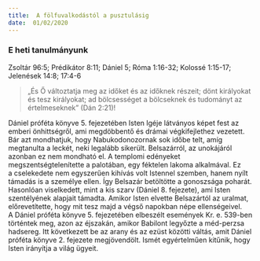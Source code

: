 ```yaml
---
title:  A fölfuvalkodástól a pusztulásig
date:  01/02/2020
---
```


### E heti tanulmányunk
Zsoltár 96:5; Prédikátor 8:11; Dániel 5; Róma 1:16-32; Kolossé 1:15-17; Jelenések 14:8; 17:4-6

> <p></p>
> „És Ő változtatja meg az időket és az időknek részeit; dönt királyokat és tesz királyokat; ad bölcsességet a bölcseknek és tudományt az értelmeseknek” (Dán 2:21)!

Dániel próféta könyve 5. fejezetében Isten Igéje látványos képet fest az emberi önhittségről, ami megdöbbentő és drámai végkifejlethez vezetett. Bár azt mondhatjuk, hogy Nabukodonozornak sok időbe telt, amíg megtanulta a leckét, neki legalább sikerült. Belsazárról, az unokájáról azonban ez nem mondható el. A templomi edényeket megszentségtelenítette a palotában, egy féktelen lakoma alkalmával. Ez a cselekedete nem egyszerűen kihívás volt Istennel szemben, hanem nyílt támadás is a személye ellen. Így Belsazár betöltötte a gonoszsága poharát. Hasonlóan viselkedett, mint a kis szarv (Dániel 8. fejezete), ami Isten szentélyének alapjait támadta. Amikor Isten elvette Belsazártól az uralmat, előrevetítette, hogy mit tesz majd a végső napokban népe ellenségeivel. A Dániel próféta könyve 5. fejezetében elbeszélt események Kr. e. 539-ben történtek meg, azon az éjszakán, amikor Babilont legyőzte a méd-perzsa hadsereg. Itt következett be az arany és az ezüst közötti váltás, amit Dániel próféta könyve 2. fejezete megjövendölt. Ismét egyértelműen kitűnik, hogy Isten irányítja a világ ügyeit.
